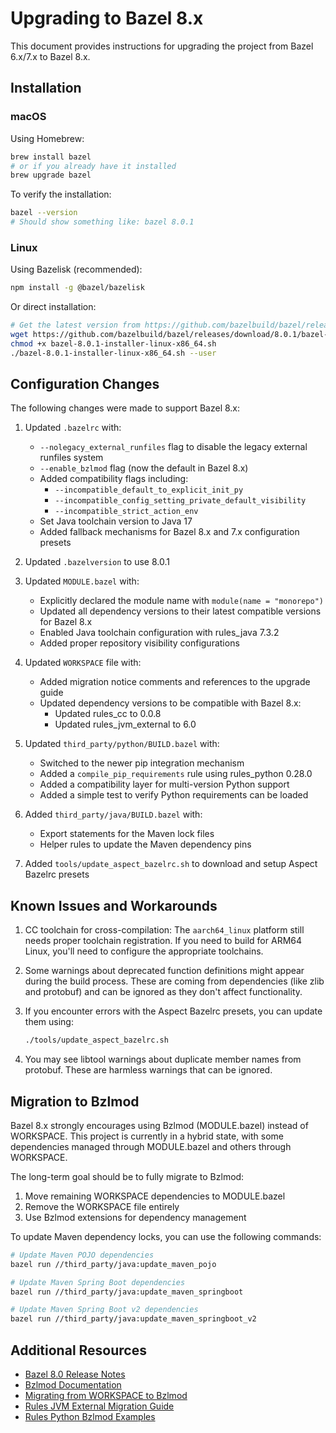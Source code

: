 # Upgrading to Bazel 8.x

This document provides instructions for upgrading the project from Bazel 6.x/7.x to Bazel 8.x.

## Installation

### macOS

Using Homebrew:
```bash
brew install bazel
# or if you already have it installed
brew upgrade bazel
```

To verify the installation:
```bash
bazel --version
# Should show something like: bazel 8.0.1
```

### Linux

Using Bazelisk (recommended):
```bash
npm install -g @bazel/bazelisk
```

Or direct installation:
```bash
# Get the latest version from https://github.com/bazelbuild/bazel/releases
wget https://github.com/bazelbuild/bazel/releases/download/8.0.1/bazel-8.0.1-installer-linux-x86_64.sh
chmod +x bazel-8.0.1-installer-linux-x86_64.sh
./bazel-8.0.1-installer-linux-x86_64.sh --user
```

## Configuration Changes

The following changes were made to support Bazel 8.x:

1. Updated `.bazelrc` with:
   - `--nolegacy_external_runfiles` flag to disable the legacy external runfiles system
   - `--enable_bzlmod` flag (now the default in Bazel 8.x)
   - Added compatibility flags including:
     - `--incompatible_default_to_explicit_init_py`
     - `--incompatible_config_setting_private_default_visibility`
     - `--incompatible_strict_action_env`
   - Set Java toolchain version to Java 17
   - Added fallback mechanisms for Bazel 8.x and 7.x configuration presets

2. Updated `.bazelversion` to use 8.0.1

3. Updated `MODULE.bazel` with:
   - Explicitly declared the module name with `module(name = "monorepo")`
   - Updated all dependency versions to their latest compatible versions for Bazel 8.x
   - Enabled Java toolchain configuration with rules_java 7.3.2
   - Added proper repository visibility configurations

4. Updated `WORKSPACE` file with:
   - Added migration notice comments and references to the upgrade guide
   - Updated dependency versions to be compatible with Bazel 8.x:
     - Updated rules_cc to 0.0.8
     - Updated rules_jvm_external to 6.0

5. Updated `third_party/python/BUILD.bazel` with:
   - Switched to the newer pip integration mechanism
   - Added a `compile_pip_requirements` rule using rules_python 0.28.0
   - Added a compatibility layer for multi-version Python support
   - Added a simple test to verify Python requirements can be loaded

6. Added `third_party/java/BUILD.bazel` with:
   - Export statements for the Maven lock files
   - Helper rules to update the Maven dependency pins

7. Added `tools/update_aspect_bazelrc.sh` to download and setup Aspect Bazelrc presets

## Known Issues and Workarounds

1. CC toolchain for cross-compilation:
   The `aarch64_linux` platform still needs proper toolchain registration. If you need
   to build for ARM64 Linux, you'll need to configure the appropriate toolchains.

2. Some warnings about deprecated function definitions might appear during the build process.
   These are coming from dependencies (like zlib and protobuf) and can be ignored as they don't
   affect functionality.

3. If you encounter errors with the Aspect Bazelrc presets, you can update them using:
   ```bash
   ./tools/update_aspect_bazelrc.sh
   ```

4. You may see libtool warnings about duplicate member names from protobuf. These are
   harmless warnings that can be ignored.

## Migration to Bzlmod

Bazel 8.x strongly encourages using Bzlmod (MODULE.bazel) instead of WORKSPACE.
This project is currently in a hybrid state, with some dependencies managed through
MODULE.bazel and others through WORKSPACE.

The long-term goal should be to fully migrate to Bzlmod:
1. Move remaining WORKSPACE dependencies to MODULE.bazel
2. Remove the WORKSPACE file entirely
3. Use Bzlmod extensions for dependency management

To update Maven dependency locks, you can use the following commands:
```bash
# Update Maven POJO dependencies
bazel run //third_party/java:update_maven_pojo

# Update Maven Spring Boot dependencies
bazel run //third_party/java:update_maven_springboot

# Update Maven Spring Boot v2 dependencies
bazel run //third_party/java:update_maven_springboot_v2
```

## Additional Resources

- [Bazel 8.0 Release Notes](https://github.com/bazelbuild/bazel/releases/tag/8.0.0)
- [Bzlmod Documentation](https://bazel.build/external/overview)
- [Migrating from WORKSPACE to Bzlmod](https://bazel.build/external/migration)
- [Rules JVM External Migration Guide](https://github.com/bazelbuild/rules_jvm_external/blob/master/docs/bzlmod.md)
- [Rules Python Bzlmod Examples](https://github.com/bazelbuild/rules_python/tree/main/examples/bzlmod) 